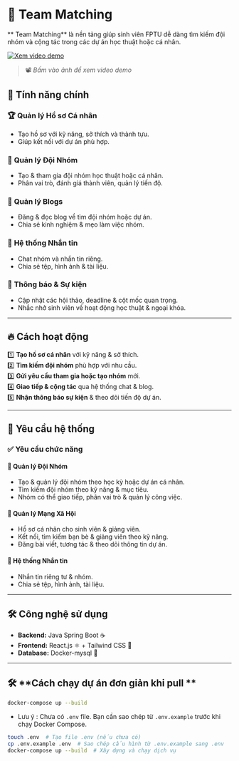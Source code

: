 # 🚀 Team Matching

** Team Matching** là nền tảng giúp sinh viên FPTU dễ dàng tìm kiếm đội nhóm và cộng tác trong các dự án học thuật hoặc cá nhân.

[![Xem video demo](https://bsisystems.com/static/bioshare/img/demo_gray.jpg)](https://drive.google.com/file/d/1miVGYAuATpcYTTTzx8SlwD8nU4CvXayJ/view?usp=drive_link)

> 📽️ _Bấm vào ảnh để xem video demo_

## 🌟 Tính năng chính

### 🏆 **Quản lý Hồ sơ Cá nhân**

- Tạo hồ sơ với kỹ năng, sở thích và thành tựu.
- Giúp kết nối với dự án phù hợp.

### 👥 **Quản lý Đội Nhóm**

- Tạo & tham gia đội nhóm học thuật hoặc cá nhân.
- Phân vai trò, đánh giá thành viên, quản lý tiến độ.

### 📝 **Quản lý Blogs**

- Đăng & đọc blog về tìm đội nhóm hoặc dự án.
- Chia sẻ kinh nghiệm & mẹo làm việc nhóm.

### 💬 **Hệ thống Nhắn tin**

- Chat nhóm và nhắn tin riêng.
- Chia sẻ tệp, hình ảnh & tài liệu.

### 📅 **Thông báo & Sự kiện**

- Cập nhật các hội thảo, deadline & cột mốc quan trọng.
- Nhắc nhở sinh viên về hoạt động học thuật & ngoại khóa.

---

## 🔥 **Cách hoạt động**

1️⃣ **Tạo hồ sơ cá nhân** với kỹ năng & sở thích.  
2️⃣ **Tìm kiếm đội nhóm** phù hợp với nhu cầu.  
3️⃣ **Gửi yêu cầu tham gia hoặc tạo nhóm** mới.  
4️⃣ **Giao tiếp & cộng tác** qua hệ thống chat & blog.  
5️⃣ **Nhận thông báo sự kiện** & theo dõi tiến độ dự án.

---

## 🎯 **Yêu cầu hệ thống**

### ✅ **Yêu cầu chức năng**

#### 🔹 **Quản lý Đội Nhóm**

- Tạo & quản lý đội nhóm theo học kỳ hoặc dự án cá nhân.
- Tìm kiếm đội nhóm theo kỹ năng & mục tiêu.
- Nhóm có thể giao tiếp, phân vai trò & quản lý công việc.

#### 🔹 **Quản lý Mạng Xã Hội**

- Hồ sơ cá nhân cho sinh viên & giảng viên.
- Kết nối, tìm kiếm bạn bè & giảng viên theo kỹ năng.
- Đăng bài viết, tương tác & theo dõi thông tin dự án.

#### 🔹 **Hệ thống Nhắn tin**

- Nhắn tin riêng tư & nhóm.
- Chia sẻ tệp, hình ảnh, tài liệu.

---

## 🛠️ **Công nghệ sử dụng**

- **Backend:** Java Spring Boot ☕
- **Frontend:** React.js ⚛️ + Tailwind CSS 🎨
- **Database:** Docker-mysql 🐘

---

## 🛠️ **Cách chạy dự án đơn giản khi pull **

```bash
docker-compose up --build
```

- Lưu ý : Chưa có `.env` file. Bạn cần sao chép từ `.env.example` trước khi chạy Docker Compose.

```bash
touch .env  # Tạo file .env (nếu chưa có)
cp .env.example .env  # Sao chép cấu hình từ .env.example sang .env
docker-compose up --build  # Xây dựng và chạy dịch vụ
```

